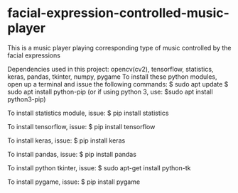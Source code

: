 # facial-expression-controlled-music-player
This is a music player playing corresponding type of music controlled by the facial expressions

Dependencies used in this project:
opencv(cv2), tensorflow, statistics, keras, pandas, tkinter, numpy, pygame
To install these python modules, open up a terminal and issue the following commands:
$ sudo apt update
$ sudo apt install python-pip 
(or if using python 3, use: $sudo apt install python3-pip)

To install statistics module, issue:
$ pip install statistics

To install tensorflow, issue:
$ pip install tensorflow

To install keras, issue:
$ pip install keras

To install pandas, issue:
$ pip install pandas

To install python tkinter, issue:
$ sudo apt-get install python-tk

To install pygame, issue:
$ pip install pygame
